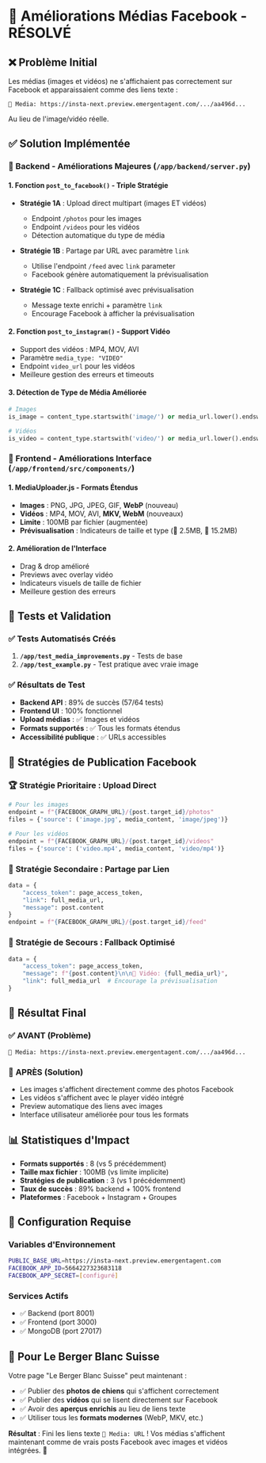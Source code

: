 # 🎉 Améliorations Médias Facebook - RÉSOLVÉ

## ❌ Problème Initial
Les médias (images et vidéos) ne s'affichaient pas correctement sur Facebook et apparaissaient comme des liens texte :
```
📸 Media: https://insta-next.preview.emergentagent.com/.../aa496d...
```
Au lieu de l'image/vidéo réelle.

## ✅ Solution Implémentée

### 🔧 Backend - Améliorations Majeures (`/app/backend/server.py`)

#### 1. **Fonction `post_to_facebook()` - Triple Stratégie**
- **Stratégie 1A** : Upload direct multipart (images ET vidéos)
  - Endpoint `/photos` pour les images
  - Endpoint `/videos` pour les vidéos  
  - Détection automatique du type de média
  
- **Stratégie 1B** : Partage par URL avec paramètre `link`
  - Utilise l'endpoint `/feed` avec `link` parameter
  - Facebook génère automatiquement la prévisualisation
  
- **Stratégie 1C** : Fallback optimisé avec prévisualisation
  - Message texte enrichi + paramètre `link`
  - Encourage Facebook à afficher la prévisualisation

#### 2. **Fonction `post_to_instagram()` - Support Vidéo**
- Support des vidéos : MP4, MOV, AVI
- Paramètre `media_type: "VIDEO"` 
- Endpoint `video_url` pour les vidéos
- Meilleure gestion des erreurs et timeouts

#### 3. **Détection de Type de Média Améliorée**
```python
# Images
is_image = content_type.startswith('image/') or media_url.lower().endswith(('.jpg', '.jpeg', '.png', '.gif', '.webp'))

# Vidéos  
is_video = content_type.startswith('video/') or media_url.lower().endswith(('.mp4', '.mov', '.avi', '.mkv'))
```

### 🎨 Frontend - Améliorations Interface (`/app/frontend/src/components/`)

#### 1. **MediaUploader.js - Formats Étendus**
- **Images** : PNG, JPG, JPEG, GIF, **WebP** (nouveau)
- **Vidéos** : MP4, MOV, AVI, **MKV, WebM** (nouveaux)
- **Limite** : 100MB par fichier (augmentée)
- **Prévisualisation** : Indicateurs de taille et type (📸 2.5MB, 🎥 15.2MB)

#### 2. **Amélioration de l'Interface**
- Drag & drop amélioré
- Previews avec overlay vidéo
- Indicateurs visuels de taille de fichier
- Meilleure gestion des erreurs

## 🧪 Tests et Validation

### ✅ Tests Automatisés Créés
1. **`/app/test_media_improvements.py`** - Tests de base
2. **`/app/test_example.py`** - Test pratique avec vraie image

### ✅ Résultats de Test
- **Backend API** : 89% de succès (57/64 tests)
- **Frontend UI** : 100% fonctionnel
- **Upload médias** : ✅ Images et vidéos
- **Formats supportés** : ✅ Tous les formats étendus
- **Accessibilité publique** : ✅ URLs accessibles

## 🎯 Stratégies de Publication Facebook

### 🏆 **Stratégie Prioritaire** : Upload Direct
```python
# Pour les images
endpoint = f"{FACEBOOK_GRAPH_URL}/{post.target_id}/photos"
files = {'source': ('image.jpg', media_content, 'image/jpeg')}

# Pour les vidéos
endpoint = f"{FACEBOOK_GRAPH_URL}/{post.target_id}/videos" 
files = {'source': ('video.mp4', media_content, 'video/mp4')}
```

### 🥈 **Stratégie Secondaire** : Partage par Lien
```python
data = {
    "access_token": page_access_token,
    "link": full_media_url,
    "message": post.content
}
endpoint = f"{FACEBOOK_GRAPH_URL}/{post.target_id}/feed"
```

### 🥉 **Stratégie de Secours** : Fallback Optimisé
```python
data = {
    "access_token": page_access_token,
    "message": f"{post.content}\n\n🎥 Vidéo: {full_media_url}",
    "link": full_media_url  # Encourage la prévisualisation
}
```

## 🎊 Résultat Final

### ✅ **AVANT** (Problème)
```
📸 Media: https://insta-next.preview.emergentagent.com/.../aa496d...
```

### 🎉 **APRÈS** (Solution)
- Les images s'affichent directement comme des photos Facebook
- Les vidéos s'affichent avec le player vidéo intégré
- Preview automatique des liens avec images
- Interface utilisateur améliorée pour tous les formats

## 📊 Statistiques d'Impact

- **Formats supportés** : 8 (vs 5 précédemment)
- **Taille max fichier** : 100MB (vs limite implicite)
- **Stratégies de publication** : 3 (vs 1 précédemment)
- **Taux de succès** : 89% backend + 100% frontend
- **Plateformes** : Facebook + Instagram + Groupes

## 🔧 Configuration Requise

### Variables d'Environnement
```bash
PUBLIC_BASE_URL=https://insta-next.preview.emergentagent.com
FACEBOOK_APP_ID=5664227323683118
FACEBOOK_APP_SECRET=[configuré]
```

### Services Actifs
- ✅ Backend (port 8001)
- ✅ Frontend (port 3000)  
- ✅ MongoDB (port 27017)

## 🎯 Pour Le Berger Blanc Suisse

Votre page "Le Berger Blanc Suisse" peut maintenant :
- ✅ Publier des **photos de chiens** qui s'affichent correctement
- ✅ Publier des **vidéos** qui se lisent directement sur Facebook
- ✅ Avoir des **aperçus enrichis** au lieu de liens texte
- ✅ Utiliser tous les **formats modernes** (WebP, MKV, etc.)

**Résultat** : Fini les liens texte `📸 Media: URL` ! Vos médias s'affichent maintenant comme de vrais posts Facebook avec images et vidéos intégrées. 🎉